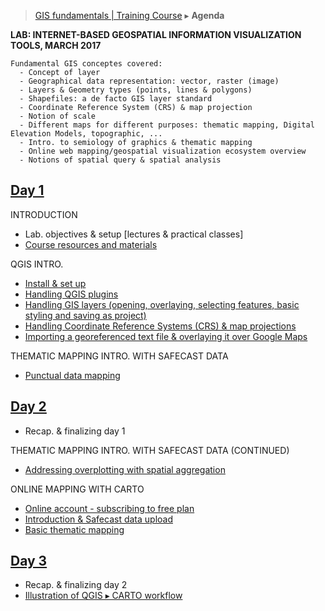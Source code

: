 > [GIS fundamentals | Training Course](agenda.md) ▸ **Agenda**

**LAB: INTERNET-BASED GEOSPATIAL INFORMATION VISUALIZATION TOOLS, MARCH 2017**

```
Fundamental GIS conceptes covered:
  - Concept of layer
  - Geographical data representation: vector, raster (image)
  - Layers & Geometry types (points, lines & polygons)
  - Shapefiles: a de facto GIS layer standard
  - Coordinate Reference System (CRS) & map projection
  - Notion of scale
  - Different maps for different purposes: thematic mapping, Digital Elevation Models, topographic, ...
  - Intro. to semiology of graphics & thematic mapping
  - Online web mapping/geospatial visualization ecosystem overview
  - Notions of spatial query & spatial analysis
```

## [Day 1](day1.md)
INTRODUCTION
  * Lab. objectives & setup [lectures & practical classes]
  * [Course resources and materials](resources.md)

QGIS INTRO.
  * [Install & set up](qgis-setup.md)
  * [Handling QGIS plugins](qgis-setup.md)
  * [Handling GIS layers (opening, overlaying, selecting features, basic styling and saving as project)](handling-gis-layers.md)
  * [Handling Coordinate Reference Systems (CRS) & map projections](handling-crs.md)
  * [Importing a georeferenced text file & overlaying it over Google Maps](importing-csv.md)

THEMATIC MAPPING INTRO. WITH SAFECAST DATA
  * [Punctual data mapping](them-mapping-points.md)

## [Day 2](day2.md)
  * Recap. & finalizing day 1

THEMATIC MAPPING INTRO. WITH SAFECAST DATA (CONTINUED)
  * [Addressing overplotting with spatial aggregation](tbd)

ONLINE MAPPING WITH CARTO
  * [Online account - subscribing to free plan]()
  * [Introduction & Safecast data upload](intro-upload-carto.md)
  * [Basic thematic mapping](disease-spread-carto.md)

## [Day 3](day3.md)
  * Recap. & finalizing day 2
  * [Illustration of QGIS ▸ CARTO workflow](tbd)
